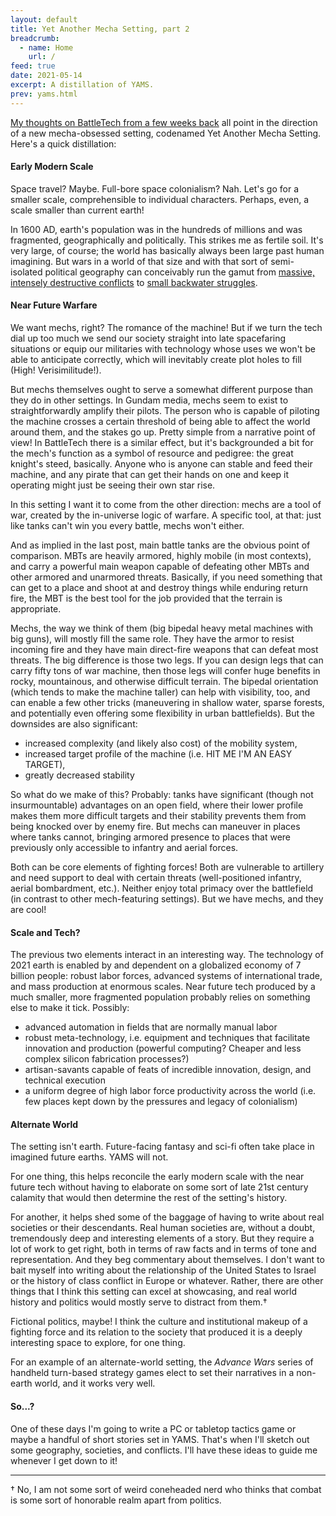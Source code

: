 ```yaml
---
layout: default
title: Yet Another Mecha Setting, part 2
breadcrumb:
  - name: Home
    url: /
feed: true
date: 2021-05-14
excerpt: A distillation of YAMS.
prev: yams.html
---
```


[My thoughts on BattleTech from a few weeks back](yams.html) all point in the direction of a new mecha-obsessed setting, codenamed Yet Another Mecha Setting. Here's a quick distillation:

#### Early Modern Scale

Space travel? Maybe. Full-bore space colonialism? Nah. Let's go for a smaller scale, comprehensible to individual characters. Perhaps, even, a scale smaller than current earth!

In 1600 AD, earth's population was in the hundreds of millions and was fragmented, geographically and politically. This strikes me as fertile soil. It's very large, of course; the world has basically always been large past human imagining. But wars in a world of that size and with that sort of semi-isolated political geography can conceivably run the gamut from [massive, intensely destructive conflicts](https://en.wikipedia.org/wiki/Thirty_Years%27_War) to [small backwater struggles](https://en.wikipedia.org/wiki/American_Revolutionary_War).

#### Near Future Warfare

We want mechs, right? The romance of the machine! But if we turn the tech dial up too much we send our society straight into late spacefaring situations or equip our militaries with technology whose uses we won't be able to anticipate correctly, which will inevitably create plot holes to fill (High! Verisimilitude!).

But mechs themselves ought to serve a somewhat different purpose than they do in other settings. In Gundam media, mechs seem to exist to straightforwardly amplify their pilots. The person who is capable of piloting the machine crosses a certain threshold of being able to affect the world around them, and the stakes go up. Pretty simple from a narrative point of view! In BattleTech there is a similar effect, but it's backgrounded a bit for the mech's function as a symbol of resource and pedigree: the great knight's steed, basically. Anyone who is anyone can stable and feed their machine, and any pirate that can get their hands on one and keep it operating might just be seeing their own star rise.

In this setting I want it to come from the other direction: mechs are a tool of war, created by the in-universe logic of warfare. A specific tool, at that: just like tanks can't win you every battle, mechs won't either.

And as implied in the last post, main battle tanks are the obvious point of comparison. MBTs are heavily armored, highly mobile (in most contexts), and carry a powerful main weapon capable of defeating other MBTs and other armored and unarmored threats. Basically, if you need something that can get to a place and shoot at and destroy things while enduring return fire, the MBT is the best tool for the job provided that the terrain is appropriate.

Mechs, the way we think of them (big bipedal heavy metal machines with big guns), will mostly fill the same role. They have the armor to resist incoming fire and they have main direct-fire weapons that can defeat most threats. The big difference is those two legs. If you can design legs that can carry fifty tons of war machine, then those legs will confer huge benefits in rocky, mountainous, and otherwise difficult terrain. The bipedal orientation (which tends to make the machine taller) can help with visibility, too, and can enable a few other tricks (maneuvering in shallow water, sparse forests, and potentially even offering some flexibility in urban battlefields). But the downsides are also significant:

* increased complexity (and likely also cost) of the mobility system,  
* increased target profile of the machine (i.e. HIT ME I'M AN EASY TARGET),  
* greatly decreased stability  

So what do we make of this? Probably: tanks have significant (though not insurmountable) advantages on an open field, where their lower profile makes them more difficult targets and their stability prevents them from being knocked over by enemy fire. But mechs can maneuver in places where tanks cannot, bringing armored presence to places that were previously only accessible to infantry and aerial forces.

Both can be core elements of fighting forces! Both are vulnerable to artillery and need support to deal with certain threats (well-positioned infantry, aerial bombardment, etc.). Neither enjoy total primacy over the battlefield (in contrast to other mech-featuring settings). But we have mechs, and they are cool!

#### Scale and Tech?

The previous two elements interact in an interesting way. The technology of 2021 earth is enabled by and dependent on a globalized economy of 7 billion people: robust labor forces, advanced systems of international trade, and mass production at enormous scales. Near future tech produced by a much smaller, more fragmented population probably relies on something else to make it tick. Possibly:

* advanced automation in fields that are normally manual labor
* robust meta-technology, i.e. equipment and techniques that facilitate innovation and production (powerful computing? Cheaper and less complex silicon fabrication processes?)
* artisan-savants capable of feats of incredible innovation, design, and technical execution
* a uniform degree of high labor force productivity across the world (i.e. few places kept down by the pressures and legacy of colonialism)

#### Alternate World

The setting isn't earth. Future-facing fantasy and sci-fi often take place in imagined future earths. YAMS will not.

For one thing, this helps reconcile the early modern scale with the near future tech without having to elaborate on some sort of late 21st century calamity that would then determine the rest of the setting's history.

For another, it helps shed some of the baggage of having to write about real societies or their descendants. Real human societies are, without a doubt, tremendously deep and interesting elements of a story. But they require a lot of work to get right, both in terms of raw facts and in terms of tone and representation. And they beg commentary about themselves. I don't want to bait myself into writing about the relationship of the United States to Israel or the history of class conflict in Europe or whatever. Rather, there are other things that I think this setting can excel at showcasing, and real world history and politics would mostly serve to distract from them.†

Fictional politics, maybe! I think the culture and institutional makeup of a fighting force and its relation to the society that produced it is a deeply interesting space to explore, for one thing.

For an example of an alternate-world setting, the _Advance Wars_ series of handheld turn-based strategy games elect to set their narratives in a non-earth world, and it works very well.

#### So...?

One of these days I'm going to write a PC or tabletop tactics game or maybe a handful of short stories set in YAMS. That's when I'll sketch out some geography, societies, and conflicts. I'll have these ideas to guide me whenever I get down to it!

---

† No, I am not some sort of weird coneheaded nerd who thinks that combat is some sort of honorable realm apart from politics.
